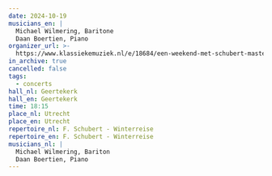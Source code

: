 ```yaml
---
date: 2024-10-19
musicians_en: |
  Michael Wilmering, Baritone
  Daan Boertien, Piano
organizer_url: >-
  https://www.klassiekemuziek.nl/e/18684/een-weekend-met-schubert-masterclass-en-winterreise-utrecht
in_archive: true
cancelled: false
tags:
  - concerts
hall_nl: Geertekerk
hall_en: Geertekerk
time: 18:15
place_nl: Utrecht
place_en: Utrecht
repertoire_nl: F. Schubert - Winterreise
repertoire_en: F. Schubert - Winterreise
musicians_nl: |
  Michael Wilmering, Bariton
  Daan Boertien, Piano
---
```

